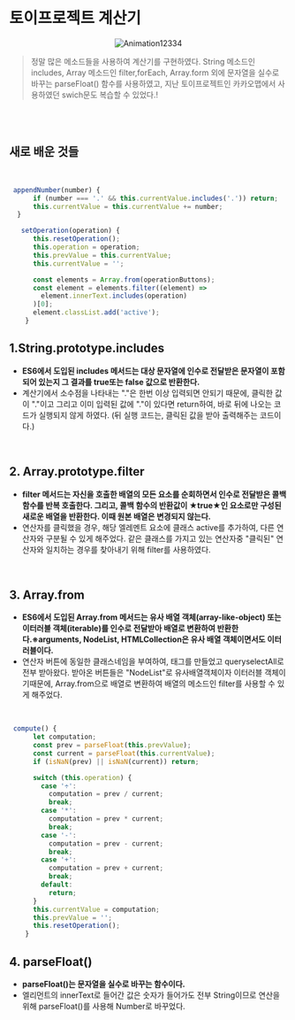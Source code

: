 # 토이프로젝트 계산기 

<p align="center">
    <img src="https://user-images.githubusercontent.com/127499117/235738882-9c22dc7f-4142-4be3-8d6d-c66c2eedd8cc.gif" alt="Animation12334">
</p>

> 정말 많은 메소드들을 사용하여 계산기를 구현하였다. String 메소드인 includes,  Array 메소드인 filter,forEach, Array.form 외에 문자열을 실수로 바꾸는 parseFloat() 함수를 사용하였고, 지난 토이프로젝트인 카카오맵에서 사용하였던 swich문도 복습할 수 있었다.! 

<br/>
<br/>

## 새로 배운 것들

 <br/>

```js
 appendNumber(number) {
      if (number === '.' && this.currentValue.includes('.')) return;
      this.currentValue = this.currentValue += number;
  }

   setOperation(operation) {
      this.resetOperation();
      this.operation = operation;
      this.prevValue = this.currentValue;
      this.currentValue = '';

      const elements = Array.from(operationButtons);
      const element = elements.filter((element) =>
        element.innerText.includes(operation)
      )[0];
      element.classList.add('active');
    }

```

## 1.String.prototype.includes

- **ES6에서 도입된 includes 메서드는 대상 문자열에 인수로 전달받은 문자열이 포함되어 있는지 그 결과를 true또는 false 값으로 반환한다.**
- 계산기에서 소수점을 나타내는 "."은 한번 이상 입력되면 안되기 때문에, 클릭한 값이 "."이고 그리고 이미 입력된 값에 "."이 있다면 return하여, 바로 뒤에 나오는 코드가 실행되지 않게 하였다. (뒤 실행 코드는, 클릭된 값을 받아 출력해주는 코드이다.)

 <br/>
 
## 2. Array.prototype.filter
- **filter 메서드는 자신을 호출한 배열의 모든 요소를 순회하면서 인수로 전달받은 콜백함수를 반복 호출한다. 그리고, 콜백 함수의 반환값이 ★true★인 요소로만 구성된 새로운 배열을 반환한다. 이때 원본 배열은 변경되지 않는다.**
- 연산자를 클릭했을 경우, 해당 엘레멘트 요소에 클래스 active를 추가하여, 다른 연산자와 구분될 수 있게 해주었다. 같은 클래스를 가지고 있는 연산자중 "클릭된" 연산자와 일치하는 경우를 찾아내기 위해 filter를 사용하였다. 

<br/>

## 3. Array.from
- **ES6에서 도입된 Array.from 메서드는 유사 배열 객체(array-like-object) 또는 이터러블 객체(iterable)를 인수로 전달받아 배열로 변환하여 반환한다.※arguments, NodeList, HTMLCollection은 유사 배열 객체이면서도 이터러블이다.**
- 연산자 버튼에 동일한 클래스네임을 부여하여, 태그를 만들었고  queryselectAll로 전부 받아왔다. 받아온 버튼들은 "NodeList"로 유사배열객체이자 이터러블 객체이기때문에, Array.from으로 배열로 변환하여 배열의 메소드인 filter를 사용할 수 있게 해주었다. 

 <br/>

```js
 compute() {
      let computation;
      const prev = parseFloat(this.prevValue);
      const current = parseFloat(this.currentValue);
      if (isNaN(prev) || isNaN(current)) return;

      switch (this.operation) {
        case '÷':
          computation = prev / current;
          break;
        case '*':
          computation = prev * current;
          break;
        case '-':
          computation = prev - current;
          break;
        case '+':
          computation = prev + current;
          break;
        default:
          return;
      }
      this.currentValue = computation;
      this.prevValue = '';
      this.resetOperation();
    }
```

## 4. parseFloat()
- **parseFloat()는 문자열을 실수로 바꾸는 함수이다.**
- 엘리먼트의 innerText로 들어간 값은 숫자가 들어가도 전부 String이므로 연산을 위해 parseFloat()를 사용해 Number로 바꾸었다. 
